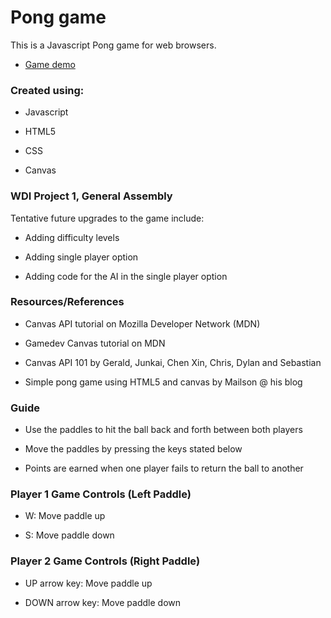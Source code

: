 

# Pong game
This is a Javascript Pong game for web browsers.
  * [Game demo](http://xavierpoh.com/WDI8-Project1-Pong/)

### Created using:
  * Javascript

  * HTML5

  * CSS

  * Canvas

### WDI Project 1, General Assembly
Tentative future upgrades to the game include:
  * Adding difficulty levels

  * Adding single player option

  * Adding code for the AI in the single player option

### Resources/References
  * Canvas API tutorial on Mozilla Developer Network (MDN)

  * Gamedev Canvas tutorial on MDN

  * Canvas API 101 by Gerald, Junkai, Chen Xin, Chris, Dylan and Sebastian

  * Simple pong game using HTML5 and canvas by Mailson @ his blog

### Guide
  * Use the paddles to hit the ball back and forth between both players

  * Move the paddles by pressing the keys stated below

  * Points are earned when one player fails to return the ball to another

### Player 1 Game Controls (Left Paddle)
  * W: Move paddle up

  * S: Move paddle down

### Player 2 Game Controls (Right Paddle)
  * UP arrow key: Move paddle up

  * DOWN arrow key: Move paddle down

